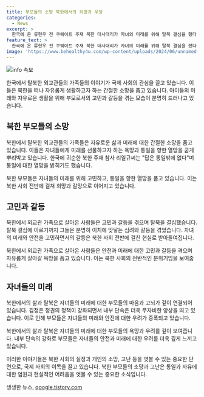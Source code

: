 ```yaml
---
title: 부모들의 소망 북한에서의 희망과 우정
categories:
  - News
excerpt: >
  한국에 온 류현우 전 쿠웨이트 주재 북한 대사대리가 자녀의 미래를 위해 탈북 결심을 했다. 북한은 외교관 자녀를 인질로 남기는데, 태영호 전 주영 공사의 아들은 런던으로 합류했다. 김정은은 외교관 자녀들을 외국으로 보내 통일 열망을 꺽지 못한다. 탈북민 증가와 이에 따른 국내 단속은 가족들을 괴롭히고 있다. 북한 부모들의 소망과 열망은 이어지고 있다. (150자)
feature_text: >
  한국에 온 류현우 전 쿠웨이트 주재 북한 대사대리가 자녀의 미래를 위해 탈북 결심을 했다. 북한은 외교관 자녀를 인질로 남기는데, 태영호 전 주영 공사의 아들은 런던으로 합류했다. 김정은은 외교관 자녀들을 외국으로 보내 통일 열망을 꺽지 못한다. 탈북민 증가와 이에 따른 국내 단속은 가족들을 괴롭히고 있다. 북한 부모들의 소망과 열망은 이어지고 있다. (150자)
image: 'https://www.behealthy4u.com/wp-content/uploads/2024/06/unnamed-file.png'
---
```


<p><img src="https://www.behealthy4u.com/wp-content/uploads/2024/06/unnamed-file.png" alt="info 속보" /></p>

<p>한국에서 탈북한 외교관들의 가족들의 이야기가 국제 사회의 관심을 끌고 있습니다. 이들은 북한을 떠나 자유롭게 생활하고자 하는 간절한 소망을 품고 있습니다. 아이들의 미래와 자유로운 생활을 위해 부모로서의 고민과 갈등을 겪는 모습이 분명히 드러나고 있습니다.</p>

<h2 data-ke-size="size26">북한 부모들의 소망</h2>

<p>북한에서 탈북한 외교관들의 가족들은 자유로운 삶과 미래에 대한 간절한 소망을 품고 있습니다. 이들은 자녀들에게 미래를 선물하고자 하는 욕망과 통일을 향한 열망을 굳게 뿌리박고 있습니다. 한국에 귀순한 북한 주재 참사 리일규씨는 "답은 통일밖에 없다"며 통일에 대한 열망을 밝히기도 했습니다.</p>

<p data-ke-size="size16">북한 부모들은 자녀들의 미래를 위해 고민하고, 통일을 향한 열망을 품고 있습니다. 이는 북한 사회 전반에 걸쳐 희망과 갈망으로 이어지고 있습니다.</p>

<h2 data-ke-size="size26">고민과 갈등</h2>

<p>북한에서 외교관 가족으로 살아온 사람들은 고민과 갈등을 겪으며 탈북을 결심했습니다. 탈북 결심에 이르기까지 그들은 분명히 이치에 맞닿는 심려와 갈등을 겪었습니다. 자녀의 미래와 안전을 고민하면서의 갈등은 북한 사회 전반에 걸친 현실로 받아들여집니다.</p>

<p data-ke-size="size16">북한에서 외교관 가족으로 살아온 사람들은 안전과 미래에 대한 고민과 갈등을 겪으며 자유롭게 살아갈 욕망을 품고 있습니다. 이는 북한 사회의 전반적인 분위기임을 보여줍니다.</p>

<h2 data-ke-size="size26">자녀들의 미래</h2>

<p>북한에서의 삶과 탈북은 자녀들의 미래에 대한 부모들의 마음과 고뇌가 깊이 연결되어 있습니다. 김정은 정권의 정책이 강화되면서 내부 단속은 더욱 무자비한 양상을 띄고 있습니다. 이로 인해 부모들은 자녀들의 미래와 안전에 대한 우려가 증폭되고 있습니다.</p>

<p data-ke-size="size16">북한에서의 삶과 탈북은 자녀들의 미래에 대한 부모들의 욕망과 우려를 깊이 보여줍니다. 내부 단속의 강화로 부모들은 자녀들의 안전과 미래에 대한 우려를 더욱 깊게 느끼고 있습니다.</p>

<p>이러한 이야기들은 북한 사회의 실정과 개인의 소망, 고난 등을 엿볼 수 있는 중요한 단면으로, 국제 사회의 이목을 끌고 있습니다. 북한 부모들의 소망과 고난은 통일과 자유에 대한 염원과 현실적인 어려움을 엿볼 수 있는 중요한 소식입니다.</p>
생생한 뉴스, <a href="https://qoogle.tistory.com" rel="dofollow">qoogle.tistory.com</a>


